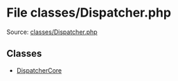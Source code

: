 File classes/Dispatcher.php
=========
Source: [classes/Dispatcher.php](https://github.com/PrestaShop/PrestaShop/blob/1.6.1.1/classes/Dispatcher.php)


Classes
-------

* [DispatcherCore](class.DispatcherCore.md)

